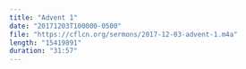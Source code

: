```yaml
---
title: "Advent 1"
date: "20171203T100000-0500"
file: "https://cflcn.org/sermons/2017-12-03-advent-1.m4a"
length: "15419891"
duration: "31:57"
---
```


